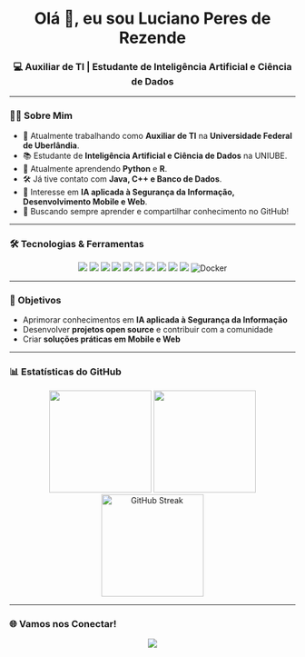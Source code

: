 <h1 align="center">Olá 👋, eu sou Luciano Peres de Rezende</h1>
<h3 align="center">💻 Auxiliar de TI | Estudante de Inteligência Artificial e Ciência de Dados</h3>

---

### 👨‍💻 Sobre Mim
- 🔭 Atualmente trabalhando como **Auxiliar de TI** na **Universidade Federal de Uberlândia**.  
- 📚 Estudante de **Inteligência Artificial e Ciência de Dados** na UNIUBE.  
- 🌱 Atualmente aprendendo **Python** e **R**.  
- 🛠️ Já tive contato com **Java, C++ e Banco de Dados**.  
- 🎯 Interesse em **IA aplicada à Segurança da Informação, Desenvolvimento Mobile e Web**.  
- 🚀 Buscando sempre aprender e compartilhar conhecimento no GitHub!  

---

### 🛠️ Tecnologias & Ferramentas

<p align="center">
  <img src="https://img.shields.io/badge/HTML-E34F26?style=for-the-badge&logo=html5&logoColor=white" />
  <img src="https://img.shields.io/badge/CSS-1572B6?style=for-the-badge&logo=css3&logoColor=white" />
  <img src="https://img.shields.io/badge/JavaScript-F7DF1E?style=for-the-badge&logo=javascript&logoColor=black" />
  <img src="https://img.shields.io/badge/TypeScript-3178C6?style=for-the-badge&logo=typescript&logoColor=white" />
  <img src="https://img.shields.io/badge/Python-3776AB?style=for-the-badge&logo=python&logoColor=white" />
  <img src="https://img.shields.io/badge/R-276DC3?style=for-the-badge&logo=r&logoColor=white" />
  <img src="https://img.shields.io/badge/MySQL-4479A1?style=for-the-badge&logo=mysql&logoColor=white" />
  <img src="https://img.shields.io/badge/PostgreSQL-4169E1?style=for-the-badge&logo=postgresql&logoColor=white" />
  <img src="https://img.shields.io/badge/Linux-FCC624?style=for-the-badge&logo=linux&logoColor=black" />
  <img src="https://img.shields.io/badge/Git-F05032?style=for-the-badge&logo=git&logoColor=white" />
  <img src="https://img.shields.io/badge/docker-%230db7ed.svg?style=for-the-badge&logo=docker&logoColor=white" alt="Docker">
</p>

---

### 🎯 Objetivos
- Aprimorar conhecimentos em **IA aplicada à Segurança da Informação**  
- Desenvolver **projetos open source** e contribuir com a comunidade  
- Criar **soluções práticas em Mobile e Web**  

---

### 📊 Estatísticas do GitHub

<p align="center">
  <img height="180" src="https://github-readme-stats.vercel.app/api?username=Luciano1Rezende&show_icons=true&theme=dracula&include_all_commits=true&count_private=true&cache_seconds=1800"/>
  <img height="180" src="https://github-readme-stats.vercel.app/api/top-langs/?username=Luciano1Rezende&layout=compact&langs_count=7&theme=dracula&cache_seconds=1800"/>
  <img height="180" src="https://streak-stats.demolab.com/?user=Luciano1Rezende&theme=dracula" alt="GitHub Streak"/>
</p>

---

### 🌐 Vamos nos Conectar!
<p align="center">
  <a href="https://www.linkedin.com/in/luciano-peres-rezende/"><img src="https://img.shields.io/badge/-LinkedIn-0077B5?style=for-the-badge&logo=Linkedin&logoColor=white"></a>
</p>

